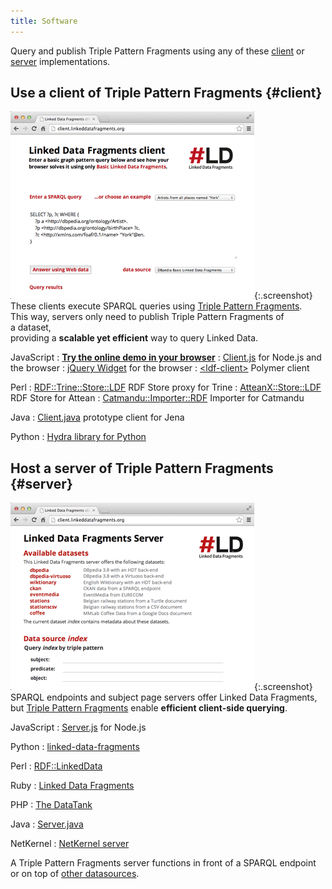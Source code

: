 ```yaml
---
title: Software
---
```


Query and publish Triple Pattern Fragments
using any of these [client](#client) or [server](#server) implementations.

## Use a client of Triple Pattern Fragments {#client}

[![](/images/client.png)](http://client.linkeddatafragments.org/){:.screenshot}
These clients execute SPARQL queries
using [Triple Pattern Fragments](/concept/#tpf).
<br>
This way, servers only need to publish Triple Pattern Fragments of a dataset,
<br>
providing a **scalable yet efficient** way to query Linked Data.

JavaScript
: [**Try the online demo in your browser**](http://client.linkeddatafragments.org/)
: [Client.js](https://github.com/LinkedDataFragments/Client.js) for Node.js and the browser
: [jQuery Widget](https://github.com/LinkedDataFragments/jQuery-Widget.js) for the browser
: [&lt;ldf-client&gt;](https://github.com/tomayac/ldf-client) Polymer client

Perl
: [RDF::Trine::Store::LDF](https://metacpan.org/pod/RDF::Trine::Store::LDF) RDF Store proxy for Trine
: [AtteanX::Store::LDF](https://metacpan.org/pod/AtteanX::Store::LDF) RDF Store for Attean
: [Catmandu::Importer::RDF](https://metacpan.org/pod/Catmandu::Importer::RDF) Importer for Catmandu

Java
: [Client.java](https://github.com/LinkedDataFragments/Client.Java) prototype client for Jena

Python
: [Hydra library for Python](https://github.com/pchampin/hydra-py)

## Host a server of Triple Pattern Fragments {#server}

[![](/images/server.png)](http://data.linkeddatafragments.org/){:.screenshot}
SPARQL endpoints and subject page servers offer Linked Data Fragments,
<br>
but [Triple Pattern Fragments](/concept/#tpf)
enable **efficient client-side querying**.

JavaScript
: [Server.js](https://github.com/LinkedDataFragments/Server.js) for Node.js

Python
: [linked-data-fragments](https://github.com/jermnelson/linked-data-fragments/tree/development)

Perl
: [RDF::LinkedData](https://metacpan.org/pod/RDF::LinkedData)

Ruby
: [Linked Data Fragments](https://github.com/ActiveTriples/linked-data-fragments)

PHP
: [The DataTank](https://github.com/tdt/triples)

Java
: [Server.java](https://github.com/LinkedDataFragments/Server.java)

NetKernel
: [NetKernel server](https://github.com/elephantbirdconsulting/netkernel-contribution/)

A Triple Pattern Fragments server
functions in front of a SPARQL endpoint
or on top of [other datasources](https://github.com/LinkedDataFragments/Server#supported-data-sources).
